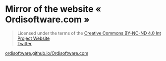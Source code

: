 # Mirror of the website « Ordisoftware.com »

>Licensed under the terms of the [Creative Commons BY-NC-ND 4.0 Int](LICENSE)<br/>
>[Project Website](https://www.ordisoftware.com/)<br/>
>[Twitter](https://twitter.com/ordisoftware)<br/>

[ordisoftware.github.io/Ordisoftware.com](https://ordisoftware.github.io/Ordisoftware.com)